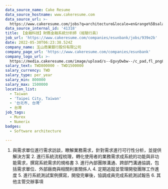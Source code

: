 ```yaml
---
data_source_name: Cake Resume
data_source_hostname: www.cakeresume.com
data_source_url: >-
  https://www.cakeresume.com/jobs?q=architecture&locale=en&range%5Bsalary_range%5D%5Bmin%5D=1000000&page=4
data_source_internal_id: '41318'
title: 【金融科技】財務金融系統分析師 (經驗行員)
job_url: 'https://www.cakeresume.com/companies/esunbank/jobs/939e2b'
date: 2022-05-30T06:23:38.524Z
company_name: 玉山商業銀行股份有限公司
company_page_url: 'https://www.cakeresume.com/companies/esunbank'
company_logo_url: >-
  https://media.cakeresume.com/image/upload/s--EgvyDwbw--/c_pad,fl_png8,h_200,w_200/v1572598038/lmysdgtkxkqi5f1murbx.png
salary_text: TWD800000 - TWD1500000
salary_currency: TWD
salary_type: per_year
salary_min: 800000
salary_max: 1500000
location_list:
  - Taiwan
  - 'Taipei City, Taiwan'
  - '台北市, 台灣'
  - 台灣
job_tags:
  - Murex
  - Numerix
badges:
  - Software architecture

---
```


1. 與需求單位進行需求訪談，瞭解業務需求，針對需求進行可行性分析，並提供解決方案 2. 進行系統流程梳理，轉化使用者的業務需求成系統的功能與非功能需求，撰寫系統需求的規格書 3. 進行內部團隊溝通、跨部門溝通協調，包括需求單位、外部廠商與相關利害關係人 4. 定期追蹤並管理開發團隊工作進度 5. 進行系統測試案例撰寫，開發完畢後，協調成員完成系統測試報告 6. 其他主管交辦事項